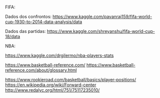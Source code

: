 FIFA:

Dados dos confrontos:
https://www.kaggle.com/pavanraj159/fifa-world-cup-1930-to-2014-data-analysis/data

Dados das partidas:
https://www.kaggle.com/shreyanshu/fifa-world-cup-18/data



NBA:

https://www.kaggle.com/drgilermo/nba-players-stats

https://www.basketball-reference.com/
https://www.basketball-reference.com/about/glossary.html

https://www.rookieroad.com/basketball/basics/player-positions/
https://en.wikipedia.org/wiki/Forward-center
http://www.redalyc.org/html/751/75117235010/
